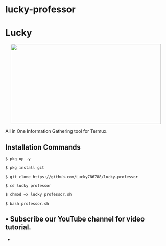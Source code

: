 # lucky-professor
# Lucky
<p align="center">
  <img src="https://1.bp.blogspot.com/-VOF740e1pzs/YJJZV54I6rI/AAAAAAAAUDE/j_GlPxBeoBECXPSdO3UAYSLcaaGoLc-CACLcBGAsYHQ/s16000/Screenshot_20210505_135832.jpg" width="470" height="250">
</p>
All in One Information Gathering tool for Termux.

## Installation Commands

`$ pkg up -y`

`$ pkg install git`

`$ git clone https://github.com/Lucky786788/lucky-professor`

`$ cd lucky professor`

`$ chmod +x lucky professor.sh`

`$ bash professor.sh`

## • Subscribe our YouTube channel for video tutorial.
*
